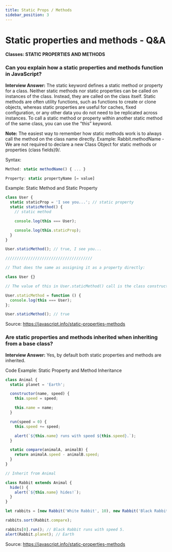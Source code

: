 ```yaml
---
title: Static Props / Methods
sidebar_position: 3
---
```


# Static properties and methods - Q&A

**Classes: STATIC PROPERTIES AND METHODS**

### Can you explain how a static properties and methods function in JavaScript?

**Interview Answer:** The static keyword defines a static method or property for a class. Neither static methods nor static properties can be called on instances of the class. Instead, they are called on the class itself. Static methods are often utility functions, such as functions to create or clone objects, whereas static properties are useful for caches, fixed configuration, or any other data you do not need to be replicated across instances. To call a static method or property within another static method of the same class, you can use the “this” keyword.

**Note:** The easiest way to remember how static methods work is to always call the method on the class name directly. Example: Rabbit.methodName - We are not required to declare a new Class Object for static methods or properties (class fields)9/.

Syntax:

```js
Method: static methodName() { ... }

Property: static propertyName [= value]
```

Example: Static Method and Static Property

```js
class User {
  static staticProp = 'I see you...'; // static property
  static staticMethod() {
    // static method

    console.log(this === User);

    console.log(this.staticProp);
  }
}

User.staticMethod(); // true, I see you...

//////////////////////////////////////

// That does the same as assigning it as a property directly:

class User {}

// The value of this in User.staticMethod() call is the class constructor User itself

User.staticMethod = function () {
  console.log(this === User);
};

User.staticMethod(); // true
```

Source: <https://javascript.info/static-properties-methods>

### Are static properties and methods inherited when inheriting from a base class?

**Interview Answer:** Yes, by default both static properties and methods are inherited.

Code Example: Static Property and Method Inheritance

```js
class Animal {
  static planet = 'Earth';

  constructor(name, speed) {
    this.speed = speed;

    this.name = name;
  }

  run(speed = 0) {
    this.speed += speed;

    alert(`${this.name} runs with speed ${this.speed}.`);
  }

  static compare(animalA, animalB) {
    return animalA.speed - animalB.speed;
  }
}

// Inherit from Animal

class Rabbit extends Animal {
  hide() {
    alert(`${this.name} hides!`);
  }
}

let rabbits = [new Rabbit('White Rabbit', 10), new Rabbit('Black Rabbit', 5)];

rabbits.sort(Rabbit.compare);

rabbits[0].run(); // Black Rabbit runs with speed 5.
alert(Rabbit.planet); // Earth
```

Source: <https://javascript.info/static-properties-methods>

